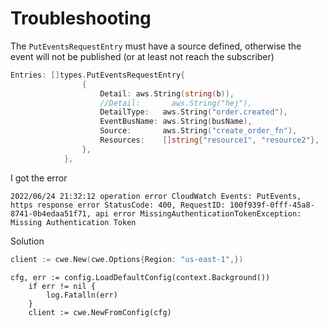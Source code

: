 


# Troubleshooting

The `PutEventsRequestEntry` must have a source defined, otherwise the event will not be published (or at least not reach the subscriber)
```go
Entries: []types.PutEventsRequestEntry{
				{
					Detail: aws.String(string(b)),
					//Detail:       aws.String("hej"),
					DetailType:   aws.String("order.created"),
					EventBusName: aws.String(busName),
					Source:       aws.String("create_order_fn"),
					Resources:    []string{"resource1", "resource2"},
				},
			},
```

I got the error
```
2022/06/24 21:32:12 operation error CloudWatch Events: PutEvents, https response error StatusCode: 400, RequestID: 100f939f-0fff-45a8-8741-0b4edaa51f71, api error MissingAuthenticationTokenException: Missing Authentication Token
```

Solution
```go
client := cwe.New(cwe.Options{Region: "us-east-1",})
```

```
cfg, err := config.LoadDefaultConfig(context.Background())
    if err != nil {
        log.Fatalln(err)
    }
    client := cwe.NewFromConfig(cfg)
```
